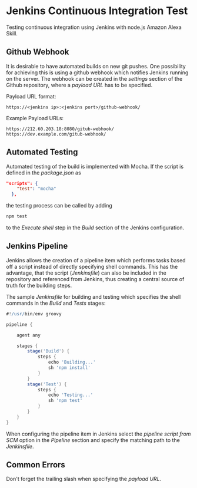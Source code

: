 # Jenkins Continuous Integration Test
Testing continuous integration using Jenkins with node.js Amazon Alexa Skill.

## Github Webhook

It is desirable to have automated builds on new git pushes.
One possibility for achieving this is using a github webhook which notifies Jenkins running on the server.
The webhook can be created in the _settings_ section of the Github repository, where a _payload URL_ has to be specified.

Payload URL format:
```
https://<jenkins ip>:<jenkins port>/github-webhook/
```

Example Payload URLs:
```
https://212.60.203.18:8080/gitub-webhook/
https://dev.example.com/gitub-webhook/
```

## Automated Testing

Automated testing of the build is implemented with Mocha.
If the script is defined in the _package.json_ as
```json
"scripts": {
    "test": "mocha"
  },
```
the testing process can be called by adding
```sh
npm test
```
to the _Execute shell_ step in the _Build_ section of the Jenkins configuration.

## Jenkins Pipeline

Jenkins allows the creation of a pipeline item which performs tasks based off a script instead of directly specifying shell commands.
This has the advantage, that the script (_Jenkinsfile_) can also be included in the repository and referenced from Jenkins, thus creating a central source of truth for the building steps.

The sample _Jenkinsfile_ for building and testing which specifies the shell commands in the _Build_ and _Tests_ stages:
```groovy
#!/usr/bin/env groovy

pipeline {

    agent any

    stages {
        stage('Build') {
            steps {
                echo 'Building...'
                sh 'npm install'
            }
        }
        stage('Test') {
            steps {
                echo 'Testing...'
                sh 'npm test'
            }
        }
    }
}
```
When configuring the pipeline item in Jenkins select the _pipeline script from SCM_ option in the _Pipeline_ section and specify the matching path to the _Jenkinsfile_.




## Common Errors

Don't forget the trailing slash when specifying the _payload URL_.
